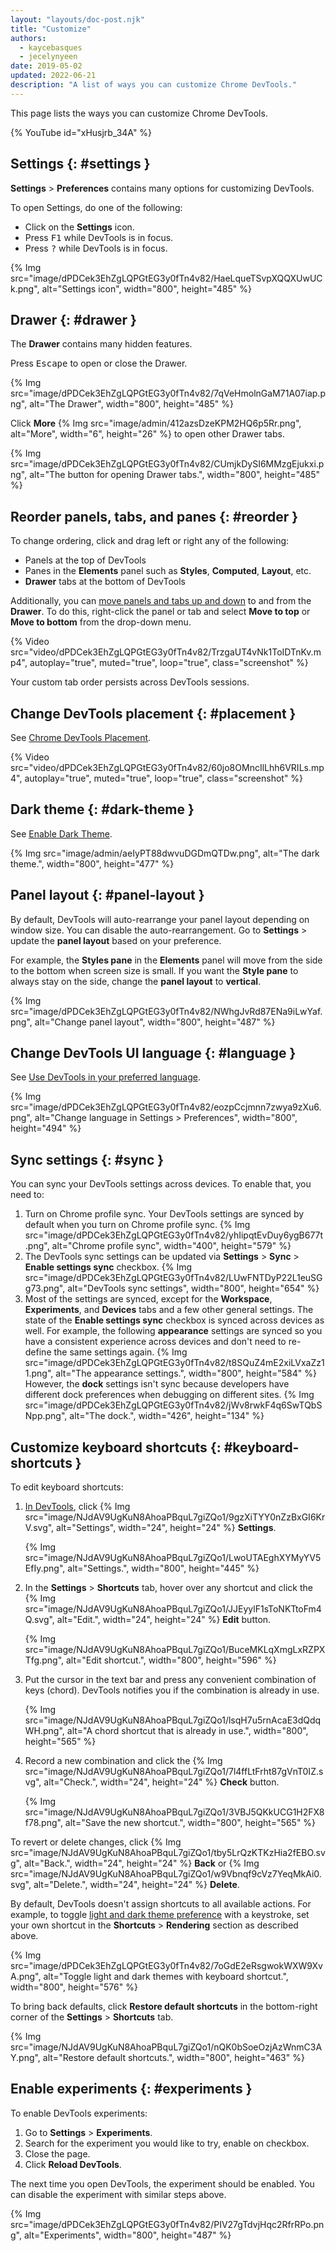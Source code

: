 ```yaml
---
layout: "layouts/doc-post.njk"
title: "Customize"
authors:
  - kaycebasques
  - jecelynyeen
date: 2019-05-02
updated: 2022-06-21
description: "A list of ways you can customize Chrome DevTools."
---
```


This page lists the ways you can customize Chrome DevTools.

{% YouTube id="xHusjrb_34A" %}

## Settings {: #settings }

**Settings** > **Preferences** contains many options for customizing DevTools.

To open Settings, do one of the following:

- Click on the **Settings** icon.
- Press <kbd>F1</kbd> while DevTools is in focus.
- Press <kbd>?</kbd> while DevTools is in focus.

{% Img src="image/dPDCek3EhZgLQPGtEG3y0fTn4v82/HaeLqueTSvpXQQXUwUCk.png", alt="Settings icon", width="800", height="485" %}


## Drawer {: #drawer }

The **Drawer** contains many hidden features.

Press <kbd>Escape</kbd> to open or close the Drawer.

{% Img src="image/dPDCek3EhZgLQPGtEG3y0fTn4v82/7qVeHmolnGaM71A07iap.png", alt="The Drawer", width="800", height="485" %}

Click **More** {% Img src="image/admin/412azsDzeKPM2HQ6p5Rr.png", alt="More", width="6", height="26" %} to open other Drawer
tabs.

{% Img src="image/dPDCek3EhZgLQPGtEG3y0fTn4v82/CUmjkDySI6MMzgEjukxi.png", alt="The button for opening Drawer tabs.", width="800", height="485" %}


## Reorder panels, tabs, and panes {: #reorder }

To change ordering, click and drag left or right any of the following:

- Panels at the top of DevTools
- Panes in the **Elements** panel such as **Styles**, **Computed**, **Layout**, etc.
- **Drawer** tabs at the bottom of DevTools

Additionally, you can [move panels and tabs up and down](/blog/new-in-devtools-87/#moveable-tools) to and from the **Drawer**. To do this, right-click the panel or tab and select **Move to top** or **Move to bottom** from the drop-down menu.

{% Video src="video/dPDCek3EhZgLQPGtEG3y0fTn4v82/TrzgaUT4vNk1ToIDTnKv.mp4", autoplay="true", muted="true", loop="true", class="screenshot" %}

Your custom tab order persists across DevTools sessions.

## Change DevTools placement {: #placement }

See [Chrome DevTools Placement](/docs/devtools/customize/placement).

{% Video src="video/dPDCek3EhZgLQPGtEG3y0fTn4v82/60jo8OMncIlLhh6VRILs.mp4", autoplay="true", muted="true", loop="true", class="screenshot" %}


## Dark theme {: #dark-theme }

See [Enable Dark Theme](/docs/devtools/customize/dark-theme).

{% Img src="image/admin/aeIyPT88dwvuDGDmQTDw.png", alt="The dark theme.", width="800", height="477" %}


## Panel layout {: #panel-layout }

By default, DevTools will auto-rearrange your panel layout depending on window size. You can disable the auto-rearrangement. Go to **Settings** > update the **panel layout** based on your preference. 

For example, the **Styles pane** in the **Elements** panel will move from the side to the bottom when screen size is small. If you want the **Style pane** to always stay on the side, change the **panel layout** to **vertical**.

{% Img src="image/dPDCek3EhZgLQPGtEG3y0fTn4v82/NWhgJvRd87ENa9iLwYaf.png", alt="Change panel layout", width="800", height="487" %}


## Change DevTools UI language {: #language }

See [Use DevTools in your preferred language](/blog/new-in-devtools-94/#localized).

{% Img src="image/dPDCek3EhZgLQPGtEG3y0fTn4v82/eozpCcjmnn7zwya9zXu6.png", alt="Change language in Settings > Preferences", width="800", height="494" %}


## Sync settings {: #sync }

You can sync your DevTools settings across devices. To enable that, you need to:

1. Turn on Chrome profile sync. Your DevTools settings are synced by default when you turn on Chrome profile sync.
    {% Img src="image/dPDCek3EhZgLQPGtEG3y0fTn4v82/yhIipqtEvDuy6ygB677t.png", alt="Chrome profile sync", width="400", height="579" %}
2. The DevTools sync settings can be updated via **Settings** > **Sync** > **Enable settings sync** checkbox.
    {% Img src="image/dPDCek3EhZgLQPGtEG3y0fTn4v82/LUwFNTDyP22L1euSGg73.png", alt="DevTools sync settings", width="800", height="654" %}
3. Most of the settings are synced, except for the **Workspace**, **Experiments**, and **Devices** tabs and a few other general settings. The state of the **Enable settings sync** checkbox is synced across devices as well.
  For example, the following **appearance** settings are synced so you have a consistent experience across devices and don't need to re-define the same settings again.
    {% Img src="image/dPDCek3EhZgLQPGtEG3y0fTn4v82/t8SQuZ4mE2xiLVxaZz11.png", alt="The appearance settings.", width="800", height="584" %}
  However, the **dock** settings isn't sync because developers have different dock preferences when debugging on different sites.
    {% Img src="image/dPDCek3EhZgLQPGtEG3y0fTn4v82/jWv8rwkF4q6SwTQbSNpp.png", alt="The dock.", width="426", height="134" %}


## Customize keyboard shortcuts {: #keyboard-shortcuts }

To edit keyboard shortcuts:

1. [In DevTools](/docs/devtools/open/), click {% Img src="image/NJdAV9UgKuN8AhoaPBquL7giZQo1/9gzXiTYY0nZzBxGI6KrV.svg", alt="Settings", width="24", height="24" %} **Settings**.

   {% Img src="image/NJdAV9UgKuN8AhoaPBquL7giZQo1/LwoUTAEghXYMyYV5EfIy.png", alt="Settings.", width="800", height="445" %}

1. In the **Settings** > **Shortcuts** tab, hover over any shortcut and click the {% Img src="image/NJdAV9UgKuN8AhoaPBquL7giZQo1/JJEyylF1sToNKTtoFm4Q.svg", alt="Edit.", width="24", height="24" %} **Edit** button.

   {% Img src="image/NJdAV9UgKuN8AhoaPBquL7giZQo1/BuceMKLqXmgLxRZPXTfg.png", alt="Edit shortcut.", width="800", height="596" %}

1. Put the cursor in the text bar and press any convenient combination of keys (chord). DevTools notifies you if the combination is already in use.

   {% Img src="image/NJdAV9UgKuN8AhoaPBquL7giZQo1/lsqH7u5rnAcaE3dQdqWH.png", alt="A chord shortcut that is already in use.", width="800", height="565" %}

1. Record a new combination and click the {% Img src="image/NJdAV9UgKuN8AhoaPBquL7giZQo1/7l4ffLtFrht87gVnT0IZ.svg", alt="Check.", width="24", height="24" %} **Check** button.

   {% Img src="image/NJdAV9UgKuN8AhoaPBquL7giZQo1/3VBJ5QKkUCG1H2FX8f78.png", alt="Save the new shortcut.", width="800", height="565" %}

To revert or delete changes, click {% Img src="image/NJdAV9UgKuN8AhoaPBquL7giZQo1/tby5LrQzKTKzHia2fEBO.svg", alt="Back.", width="24", height="24" %} **Back** or {% Img src="image/NJdAV9UgKuN8AhoaPBquL7giZQo1/w9Vbnqf9cVz7YeqMkAi0.svg", alt="Delete.", width="24", height="24" %} **Delete**.

By default, DevTools doesn't assign shortcuts to all available actions. For example, to toggle [light and dark theme preference](/docs/devtools/rendering/emulate-css/#emulate-css-media-feature-prefers-color-scheme) with a keystroke, set your own shortcut in the **Shortcuts** > **Rendering** section as described above.

{% Img src="image/dPDCek3EhZgLQPGtEG3y0fTn4v82/7oGdE2eRsgwokWXW9XvA.png", alt="Toggle light and dark themes with keyboard shortcut.", width="800", height="576" %}

To bring back defaults, click **Restore default shortcuts** in the bottom-right corner of the **Settings** > **Shortcuts** tab.

{% Img src="image/NJdAV9UgKuN8AhoaPBquL7giZQo1/nQK0bSoeOzjAzWnmC3AY.png", alt="Restore default shortcuts.", width="800", height="463" %}

## Enable experiments {: #experiments }

To enable DevTools experiments:

1.  Go to **Settings** > **Experiments**.
2.  Search for the experiment you would like to try, enable on checkbox.
3.  Close the page.
4.  Click **Reload DevTools**.

The next time you open DevTools, the experiment should be enabled. You can disable the experiment with similar steps above.

{% Img src="image/dPDCek3EhZgLQPGtEG3y0fTn4v82/PIV27gTdvjHqc2RfrRPo.png", alt="Experiments", width="800", height="487" %}

